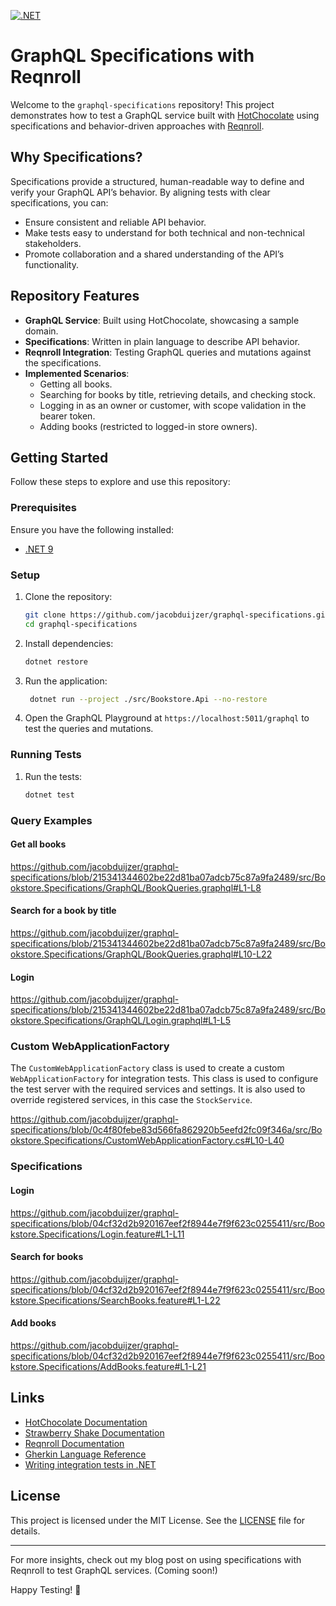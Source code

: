 [![.NET](https://github.com/jacobduijzer/graphql-specifications/actions/workflows/dotnet.yml/badge.svg)](https://github.com/jacobduijzer/graphql-specifications/actions/workflows/dotnet.yml)

# GraphQL Specifications with Reqnroll

Welcome to the `graphql-specifications` repository! This project demonstrates how to test a GraphQL service built with [HotChocolate](https://chillicream.com/docs/hotchocolate) using specifications and behavior-driven approaches with [Reqnroll](https://github.com/reqnroll/reqnroll).

## Why Specifications?

Specifications provide a structured, human-readable way to define and verify your GraphQL API’s behavior. By aligning tests with clear specifications, you can:

- Ensure consistent and reliable API behavior.
- Make tests easy to understand for both technical and non-technical stakeholders.
- Promote collaboration and a shared understanding of the API’s functionality.

## Repository Features

- **GraphQL Service**: Built using HotChocolate, showcasing a sample domain.
- **Specifications**: Written in plain language to describe API behavior.
- **Reqnroll Integration**: Testing GraphQL queries and mutations against the specifications.
- **Implemented Scenarios**:
   - Getting all books.
   - Searching for books by title, retrieving details, and checking stock.
   - Logging in as an owner or customer, with scope validation in the bearer token.
   - Adding books (restricted to logged-in store owners).

## Getting Started

Follow these steps to explore and use this repository:

### Prerequisites

Ensure you have the following installed:

- [.NET 9](https://dotnet.microsoft.com/)

### Setup

1. Clone the repository:
   ```bash
   git clone https://github.com/jacobduijzer/graphql-specifications.git
   cd graphql-specifications
   ```
2. Install dependencies:
   ```bash
   dotnet restore
   ```
3. Run the application:
   ```bash
    dotnet run --project ./src/Bookstore.Api --no-restore
    ```
4. Open the GraphQL Playground at `https://localhost:5011/graphql` to test the queries and mutations.
   
### Running Tests

1. Run the tests:
   ```bash
   dotnet test
   ```
   
### Query Examples

#### Get all books

https://github.com/jacobduijzer/graphql-specifications/blob/215341344602be22d81ba07adcb75c87a9fa2489/src/Bookstore.Specifications/GraphQL/BookQueries.graphql#L1-L8

#### Search for a book by title

https://github.com/jacobduijzer/graphql-specifications/blob/215341344602be22d81ba07adcb75c87a9fa2489/src/Bookstore.Specifications/GraphQL/BookQueries.graphql#L10-L22

#### Login 

https://github.com/jacobduijzer/graphql-specifications/blob/215341344602be22d81ba07adcb75c87a9fa2489/src/Bookstore.Specifications/GraphQL/Login.graphql#L1-L5

### Custom WebApplicationFactory

The `CustomWebApplicationFactory` class is used to create a custom `WebApplicationFactory` for integration tests. This class is used to configure the test server with the required services and settings. It is also used to override registered services, in this case the `StockService`.

https://github.com/jacobduijzer/graphql-specifications/blob/0c4f80febe83d566fa862920b5eefd2fc09f346a/src/Bookstore.Specifications/CustomWebApplicationFactory.cs#L10-L40

### Specifications

#### Login

https://github.com/jacobduijzer/graphql-specifications/blob/04cf32d2b920167eef2f8944e7f9f623c0255411/src/Bookstore.Specifications/Login.feature#L1-L11

#### Search for books

https://github.com/jacobduijzer/graphql-specifications/blob/04cf32d2b920167eef2f8944e7f9f623c0255411/src/Bookstore.Specifications/SearchBooks.feature#L1-L22

#### Add books

https://github.com/jacobduijzer/graphql-specifications/blob/04cf32d2b920167eef2f8944e7f9f623c0255411/src/Bookstore.Specifications/AddBooks.feature#L1-L21

## Links

- [HotChocolate Documentation](https://chillicream.com/docs/hotchocolate)
- [Strawberry Shake Documentation](https://chillicream.com/docs/strawberryshake)
- [Reqnroll Documentation](https://docs.reqnroll.net/)
- [Gherkin Language Reference](https://cucumber.io/docs/gherkin/)
- [Writing integration tests in .NET](https://learn.microsoft.com/en-us/aspnet/core/test/integration-tests?view=aspnetcore-9.0)

## License

This project is licensed under the MIT License. See the [LICENSE](LICENSE) file for details.

---

For more insights, check out my blog post on using specifications with Reqnroll to test GraphQL services. (Coming soon!)

Happy Testing! 🚀

